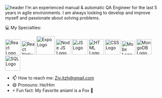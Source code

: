 ![header](https://i.postimg.cc/RVhgPtML/header.jpg)
I'm an experienced manual & automatic QA Engineer for the last 5 years in agile environments.
I am always looking to develop and improve myself and passionate about solving problems.

:computer: My Specialties:

<img src="https://www.logolynx.com/images/logolynx/e1/e12c387bd8ebccf18a4741b4b83a6d71.png" alt="React Logo"  height="50"> <img src="https://assets-global.website-files.com/5d9bc5d562ffc2869b470941/5e1f9804b36ff7196d4b72a0_logo-react-native-tech.png" alt="React Native Logo"  height="45">
<img src="https://res.cloudinary.com/practicaldev/image/fetch/s--5N472VlU--/c_imagga_scale,f_auto,fl_progressive,h_900,q_auto,w_1600/https://repository-images.githubusercontent.com/65750241/79017180-d4ce-11e9-9955-3f0a7be00c7a" alt="Expo Logo"  height="60">
<img src="https://d2eip9sf3oo6c2.cloudfront.net/tags/images/000/000/256/full/nodejslogo.png" alt="Node JS Logo"  height="50">
<img src="https://www.vitoshacademy.com/wp-content/uploads/2015/04/JS.png" alt="JS Logo"  height="50">
<img src="https://upload.wikimedia.org/wikipedia/commons/thumb/6/61/HTML5_logo_and_wordmark.svg/1200px-HTML5_logo_and_wordmark.svg.png" alt="HTML Logo"  height="50">
<img src="https://upload.wikimedia.org/wikipedia/commons/d/d5/CSS3_logo_and_wordmark.svg" alt="CSS Logo"  height="50">
<img src="https://mobx.js.org/img/mobx.png" alt="Mobx Logo"  height="45">
<img src="https://cdn.app.compendium.com/uploads/user/e7c690e8-6ff9-102a-ac6d-e4aebca50425/f4a5b21d-66fa-4885-92bf-c4e81c06d916/Image/e5eee315a17de0d7f56117077eb71fa9/mongo.png" alt="MongoDB Logo"  height="50">
<img src="https://markdpatton.files.wordpress.com/2020/03/azuresqllogo.png" alt="SQL Logo"  height="50">


- 📫 How to reach me: Ziv.itzh@gmail.com
- 😄 Pronouns: He/Him
- ⚡ Fun fact: My Favorite aniaml is a Fox :fox_face:

